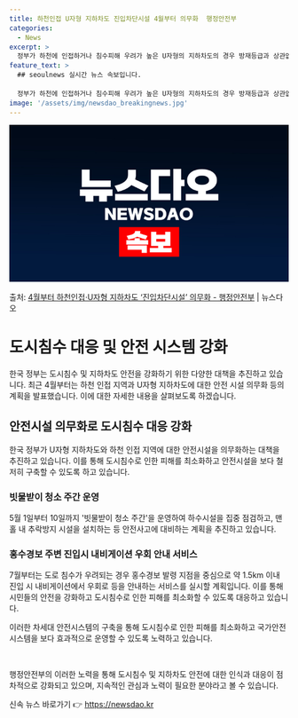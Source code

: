 ```yaml
---
title: 하천인접 U자형 지하차도 진입차단시설 4월부터 의무화  행정안전부
categories:
  - News
excerpt: >
  정부가 하천에 인접하거나 침수피해 우려가 높은 U자형의 지하차도의 경우 방재등급과 상관없이 진입차단시설을 설…
feature_text: >
  ## seoulnews 실시간 뉴스 속보입니다.

  정부가 하천에 인접하거나 침수피해 우려가 높은 U자형의 지하차도의 경우 방재등급과 상관없이 진입차단시설을 설…
image: '/assets/img/newsdao_breakingnews.jpg'
---
```


![뉴스다오 속보](/assets/img/newsdao_breakingnews.jpg)

<p>출처: <a href="https://newsdao.kr/3650" rel="dofollow">4월부터 하천인접·U자형 지하차도 ‘진입차단시설’ 의무화 - 행정안전부</a> | 뉴스다오</p>

<h1>도시침수 대응 및 안전 시스템 강화</h1>

한국 정부는 도시침수 및 지하차도 안전을 강화하기 위한 다양한 대책을 추진하고 있습니다. 최근 4월부터는 하천 인접 지역과 U자형 지하차도에 대한 안전 시설 의무화 등의 계획을 발표했습니다. 이에 대한 자세한 내용을 살펴보도록 하겠습니다.

<h2>안전시설 의무화로 도시침수 대응 강화</h2>
한국 정부가 U자형 지하차도와 하천 인접 지역에 대한 안전시설을 의무화하는 대책을 추진하고 있습니다. 이를 통해 도시침수로 인한 피해를 최소화하고 안전시설을 보다 철저히 구축할 수 있도록 하고 있습니다.

<h3>빗물받이 청소 주간 운영</h3>
5월 1일부터 10일까지 '빗물받이 청소 주간'을 운영하여 하수시설을 집중 점검하고, 맨홀 내 추락방지 시설을 설치하는 등 안전사고에 대비하는 계획을 추진하고 있습니다.

<h3>홍수경보 주변 진입시 내비게이션 우회 안내 서비스</h3>
7월부터는 도로 침수가 우려되는 경우 홍수경보 발령 지점을 중심으로 약 1.5km 이내 진입 시 내비게이션에서 우회로 등을 안내하는 서비스를 실시할 계획입니다. 이를 통해 시민들의 안전을 강화하고 도시침수로 인한 피해를 최소화할 수 있도록 대응하고 있습니다.

이러한 차세대 안전시스템의 구축을 통해 도시침수로 인한 피해를 최소화하고 국가안전시스템을 보다 효과적으로 운영할 수 있도록 노력하고 있습니다.

<p data-ke-size="size16">&nbsp;</p>

행정안전부의 이러한 노력을 통해 도시침수 및 지하차도 안전에 대한 인식과 대응이 점차적으로 강화되고 있으며, 지속적인 관심과 노력이 필요한 분야라고 볼 수 있습니다. 

신속 뉴스 바로가기 👉 <a href="https://newsdao.kr" rel="dofollow">https://newsdao.kr</a>


